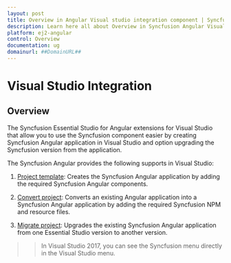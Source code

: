 ```yaml
---
layout: post
title: Overview in Angular Visual studio integration component | Syncfusion
description: Learn here all about Overview in Syncfusion Angular Visual studio integration component of Syncfusion Essential JS 2 and more.
platform: ej2-angular
control: Overview 
documentation: ug
domainurl: ##DomainURL##
---
```


# Visual Studio Integration

## Overview

The Syncfusion Essential Studio for Angular extensions for Visual Studio that allow you to use the Syncfusion component easier by creating Syncfusion Angular application in Visual Studio and option upgrading the Syncfusion version from the application.

The Syncfusion Angular provides the following supports in Visual Studio:

1. [Project template](./visual-studio-extensions/create-project): Creates the Syncfusion Angular application by adding the required Syncfusion Angular components.

2. [Convert project](./visual-studio-extensions/convert-project): Converts an existing Angular application into a Syncfusion Angular application by adding the required Syncfusion NPM and resource files.

3. [Migrate project](./visual-studio-extensions/upgrade-project): Upgrades the existing Syncfusion Angular application from one Essential Studio version to another version.

> > In Visual Studio 2017, you can see the Syncfusion menu directly in the Visual Studio menu.
